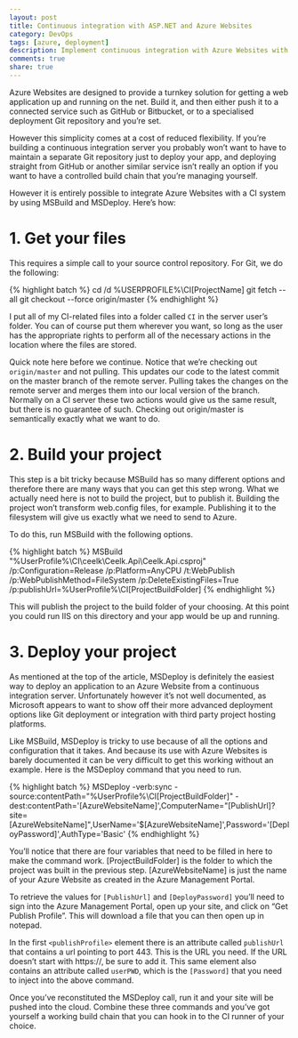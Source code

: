 ```yaml
---
layout: post
title: Continuous integration with ASP.NET and Azure Websites
category: DevOps
tags: [azure, deployment]
description: Implement continuous integration with Azure Websites with MSBuild and MSDeploy
comments: true
share: true
---
```


Azure Websites are designed to provide a turnkey solution for getting a web application up and running on the net. Build it, and then either push it to a connected service such as GitHub or Bitbucket, or to a specialised deployment Git repository and you’re set.

However this simplicity comes at a cost of reduced flexibility. If you’re building a continuous integration server you probably won’t want to have to maintain a separate Git repository just to deploy your app, and deploying straight from GitHub or another similar service isn’t really an option if you want to have a controlled build chain that you’re managing yourself.

However it is entirely possible to integrate Azure Websites with a CI system by using MSBuild and MSDeploy. Here’s how:

# 1. Get your files

This requires a simple call to your source control repository. For Git, we do the following:

{% highlight batch %}
cd /d %USERPROFILE%\CI\[ProjectName]
git fetch --all
git checkout --force origin/master
{% endhighlight %}

I put all of my CI-related files into a folder called `CI` in the server user’s folder. You can of course put them wherever you want, so long as the user has the appropriate rights to perform all of the necessary actions in the location where the files are stored.

Quick note here before we continue. Notice that we’re checking out `origin/master` and not pulling. This updates our code to the latest commit on the master branch of the remote server. Pulling takes the changes on the remote server and merges them into our local version of the branch. Normally on a CI server these two actions would give us the same result, but there is no guarantee of such. Checking out origin/master is semantically exactly what we want to do.

# 2. Build your project

This step is a bit tricky because MSBuild has so many different options and therefore there are many ways that you can get this step wrong. What we actually need here is not to build the project, but to publish it. Building the project won’t transform web.config files, for example. Publishing it to the filesystem will give us exactly what we need to send to Azure.

To do this, run MSBuild with the following options.

{% highlight batch %}
MSBuild "%UserProfile%\CI\ceelk\Ceelk.Api\Ceelk.Api.csproj" /p:Configuration=Release /p:Platform=AnyCPU /t:WebPublish /p:WebPublishMethod=FileSystem /p:DeleteExistingFiles=True /p:publishUrl=%UserProfile%\CI\[ProjectBuildFolder]
{% endhighlight %}

This will publish the project to the build folder of your choosing. At this point you could run IIS on this directory and your app would be up and running.

# 3. Deploy your project

As mentioned at the top of the article, MSDeploy is definitely the easiest way to deploy an application to an Azure Website from a continuous integration server. Unfortunately however it’s not well documented, as Microsoft appears to want to show off their more advanced deployment options like Git deployment or integration with third party project hosting platforms.

Like MSBuild, MSDeploy is tricky to use because of all the options and configuration that it takes. And because its use with Azure Websites is barely documented it can be very difficult to get this working without an example. Here is the MSDeploy command that you need to run.

{% highlight batch %}
MSDeploy -verb:sync -source:contentPath="%UserProfile%\CI\[ProjectBuildFolder]" -dest:contentPath='[AzureWebsiteName]',ComputerName="[PublishUrl]?site=[AzureWebsiteName]",UserName='$[AzureWebsiteName]',Password='[DeployPassword]',AuthType='Basic'
{% endhighlight %}

You’ll notice that there are four variables that need to be filled in here to make the command work. [ProjectBuildFolder] is the folder to which the project was built in the previous step. [AzureWebsiteName] is just the name of your Azure Website as created in the Azure Management Portal.

To retrieve the values for `[PublishUrl]` and `[DeployPassword]` you’ll need to sign into the Azure Management Portal, open up your site, and click on “Get Publish Profile”. This will download a file that you can then open up in notepad.

In the first `<publishProfile>` element there is an attribute called `publishUrl` that contains a url pointing to port 443. This is the URL you need. If the URL doesn’t start with https://, be sure to add it. This same element also contains an attribute called `userPWD`, which is the `[Password]` that you need to inject into the above command.

Once you’ve reconstituted the MSDeploy call, run it and your site will be pushed into the cloud. Combine these three commands and you’ve got yourself a working build chain that you can hook in to the CI runner of your choice.
